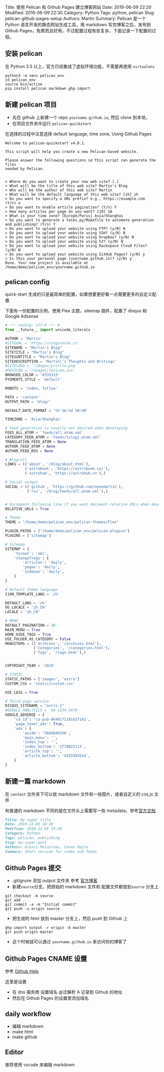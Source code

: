 Title: 使用 Pelican 和 Github Pages 建立博客网站
Date: 2019-06-09 22:20
Modified: 2019-06-09 22:30
Category: Python
Tags: python, pelican
Slug: pelican-github-pages-setup
Authors: Martin
Summary: Pelican 是一个 Python 语言开发的静态网站生成工具，用 markdown 写完博客之后，发布到Github Pages，免费而且好用，不过配置过程有些复杂，下面记录一下配置的过程。


## 安装 pelican

在 Python 3.5 以上，官方已经集成了虚拟环境功能，不需要再使用 `virtualenv`

```
python3 -m venv pelican_env
cd pelican_env
source bin/active
pip install pelican markdown ghp-import
```

## 新建 pelican 项目

- 先在 github 上新建一个 repo `yourname.github.io`, 然后 clone 到本地，
- 在项目文件夹中运行 `pelican-quickstart`

在选择的过程中注意选择 default language, time zone, Using Github Pages

```
Welcome to pelican-quickstart v4.0.1.

This script will help you create a new Pelican-based website.

Please answer the following questions so this script can generate the files
needed by Pelican.


> Where do you want to create your new web site? [.]
> What will be the title of this web site? Martin's Blog
> Who will be the author of this web site? Martin
> What will be the default language of this web site? [zh] zh
> Do you want to specify a URL prefix? e.g., https://example.com   (Y/n) n
> Do you want to enable article pagination? (Y/n) Y
> How many articles per page do you want? [10] 10
> What is your time zone? [Europe/Paris] Asia/Shanghai
> Do you want to generate a tasks.py/Makefile to automate generation and publishing? (Y/n) Y
> Do you want to upload your website using FTP? (y/N) N
> Do you want to upload your website using SSH? (y/N) N
> Do you want to upload your website using Dropbox? (y/N) N
> Do you want to upload your website using S3? (y/N) N
> Do you want to upload your website using Rackspace Cloud Files? (y/N) N
> Do you want to upload your website using GitHub Pages? (y/N) y
> Is this your personal page (username.github.io)? (y/N) y
Done. Your new project is available at /home/demo/pelican_env/yourname.github.io
```

## pelican config

quick-start 生成的只是最简单的配置，如果想要更好看一点需要更多的自定义配置

下面有一份配置的示例，使用 Flex 主题，sitemap 插件，配置了 disqus 和 Google Adsense

```python
# -*- coding: utf-8 -*- #
from __future__ import unicode_literals

AUTHOR = 'Martin'
#SITEURL = 'https://xingzuoshe.cn'
SITENAME = "Martin's Blog"
SITETITLE = "Martin's Blog"
SITESUBTITLE = "Martin's Blog"
SITEDESCRIPTION = 'Martin\'s Thoughts and Writings'
#SITELOGO = '/images/profile.png'
#FAVICON = '/images/favicon.ico'
BROWSER_COLOR = '#333333'
PYGMENTS_STYLE = 'default'

ROBOTS = 'index, follow'

PATH = 'content'
OUTPUT_PATH = 'blog/'

DEFAULT_DATE_FORMAT = '%Y-%m-%d %H:%M'

TIMEZONE = 'Asia/Shanghai'

# Feed generation is usually not desired when developing
FEED_ALL_ATOM = 'feeds/all.atom.xml'
CATEGORY_FEED_ATOM = 'feeds/{slug}.atom.xml'
TRANSLATION_FEED_ATOM = None
AUTHOR_FEED_ATOM = None
AUTHOR_FEED_RSS = None

# Blogroll
LINKS = (('about', '/blog/about.html'),
         ('astrobook', 'https://astrobook.cn/'),
         ('astrohub', 'https://astrohub.cn'),)

# Social widget
SOCIAL = (('github', 'https://github.com/openmartin'),
          ('rss', '/blog/feeds/all.atom.xml'),)


# Uncomment following line if you want document-relative URLs when developing
RELATIVE_URLS = True

# Theme
THEME = "/home/demo/pelican_env/pelican-themes/Flex"

PLUGIN_PATHS = ["/home/demo/pelican_env/pelican-plugins"]
PLUGINS = ['sitemap']

# Sitemap
SITEMAP = {
    'format': 'xml',
    'changefreqs': {
        'articles': 'daily',
        'pages': 'daily',
        'indexes': 'daily',
    }
}

# Default theme language
I18N_TEMPLATE_LANG = 'zh'

DEFAULT_LANG = 'zh'
OG_LOCALE = 'zh_CN'
LOCALE = 'zh_CN'

# MENU
DEFAULT_PAGINATION = 10
MAIN_MENU = True
HOME_HIDE_TAGS = True
USE_FOLDER_AS_CATEGORY = False
MENUITEMS = (('Archives', '/archives.html'),
             ('Categories', '/categories.html'),
             ('Tags', '/tags.html'),)


COPYRIGHT_YEAR = '2019'

# STATIC
STATIC_PATHS = ['images', 'extra']
CUSTOM_CSS = 'static/custom.css'

USE_LESS = True

# Third page service
DISQUS_SITENAME = "astro-2"
#GOOGLE_ANALYTICS = 'UA-1234-5678'
GOOGLE_ADSENSE = {
    'ca_id': 'ca-pub-8640171181637141',
    'page_level_ads': True,
    'ads': {
        'aside': '5604848266',
        'main_menu': '',
        'index_top': '',
        'index_bottom': '2770021113',
        'article_top': '',
        'article_bottom': '4393383534',
    }
}
```

## 新建一篇 markdown

在 `content` 文件夹下可以放 markdown 文件和一些图片，或者自定义的 css,js 文件

和普通的 markdown 不同的是在文件头上需要写一些 metadata，参考[官方文档](https://docs.getpelican.com/en/stable/content.html#file-metadata)

```markdown
Title: My super title
Date: 2010-12-03 10:20
Modified: 2010-12-05 19:30
Category: Python
Tags: pelican, publishing
Slug: my-super-post
Authors: Alexis Metaireau, Conan Doyle
Summary: Short version for index and feeds
```

## Github Pages 提交

- .gitignore 添加 output 文件夹 参考 [官方博客](https://github.com/getpelican/pelican-blog/blob/master/.gitignore)
- 新建`source`分支，把原始的 markdown 文件和 配置文件都放到`source` 分支上

```
git checkout -b source
git add .
git commit -a -m "Initial commit"
git push -u origin source
```
- 把生成的 html 放到 master 分支上，然后 push 到 Github 上

```
ghp-import output -r origin -b master
git push origin master
```

- 这个时候就可以通过 `yourname.github.io` 来访问你的博客了

## Github Pages CNAME 设置

参考 [Github Help](https://help.github.com/en/articles/about-supported-custom-domains)

这里是设置 

- 在 dns 服务商 设置域名 @泛解析 A 记录到 Github 的地址
- 然后在 Github Pages 的设置里添加域名


## daily workflow

- 编辑 markdown
- make html
- make github



## Editor

推荐使用 vscode 来编辑 markdown
